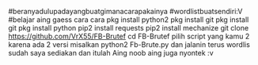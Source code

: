 #beranyadulupadayangbuatgimanacarapakainya
#wordlistbuatsendiri:V
#belajar aing gaess
cara cara
pkg install python2
pkg install git
pkg install git
pkg install python
pip2 install requests
pip2 install mechanize
git clone https://github.com/VrX55/FB-Brutef
cd FB-Brutef
pilih script yang kamu 2 karena ada 2 versi
misalkan
python2 Fb-Brute.py
dan jalanin
terus wordlis sudah saya sediakan
dan itulah
Aing noob aing juga nyontek :v
